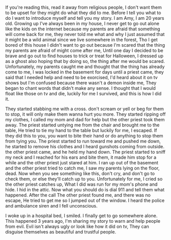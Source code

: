 If you're reading this, read it away from religious people, I don't want them to be upset for they might do what they did to me. Before I tell you what to do I want to introduce myself and tell you my story. I am Amy, I am 20 years old. Growing up I've always been in my house, I never get to go out alone like the kids on the internet because my parents are afraid that something will come back for me, they never told me what and why I just assumed that it might be a wild animal since we live somewhere in the forest, Tho I get bored of this house I didn't want to go out because I'm scared that the thing my parents are afraid of might come after me, Until one day I decided to be brave and go out to find houses to trick or treat for Halloween, I dressed up as a ghost also hoping that by doing so, the thing after me would be scared. Unfortunately, my parents caught me and thought that the thing has already come to me, I was locked in the basement for days until a priest came, they said that I needed help and need to be exorcised, I'd heard about it on tv shows but I'm confused because there wasn't a demon inside me, They began to chant words that didn't make any sense. I thought that I would float like those on tv and die, luckily for me I survived, and this is how I did it.

They started stabbing me with a cross. don't scream or yell or beg for them to stop, it will only make them wanna hurt you more.
They started ripping off my clothes, I called my mom and dad for help but the other priest took them away. The priest started untying me from the chair and brought me to the table, He tried to tie my hand to the table but luckily for me, I escaped. If they did this to you, you want to bite their hand or do anything to stop them from tying you. The priest started to run toward me and pushed me down, he started to remove his clothes and I heard gunshots coming from outside. the other priest came, and he held my hand down. The priest started to sniff my neck and I reached for his ears and bite them, it made him stop for a while and the other priest just stared at him. I ran up out of the basement and the other priest tried to catch me, I saw my parents lying on the floor, dead. Now when you see something like this, don't cry, and don't go to check them, or else they'll catch up to you. Unfortunately for me, I cried so the other priest catches up, What I did was run for my mom's phone and hide. I hid in the attic. Now what you should do is dial 911 and tell them what happened.  After the call The other priest found me, and there was no escape, He tried to get me so I jumped out of the window. I heard the police and ambulance siren and I fell unconscious. 

I woke up in a hospital bed, I smiled. I finally get to go somewhere alone. This happened 3 years ago, I'm sharing my story to warn and help people from evil. Evil isn't always ugly or look like how it did on tv, They can disguise themselves as beautiful and trustful people.